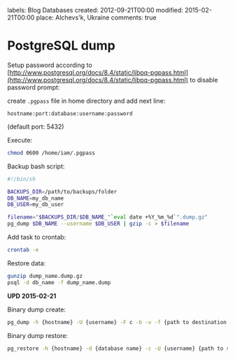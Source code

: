labels: Blog
        Databases
created: 2012-09-21T00:00
modified: 2015-02-21T00:00
place: Alchevs'k, Ukraine
comments: true

# PostgreSQL dump

Setup password according to [http://www.postgresql.org/docs/8.4/static/libpq-pgpass.html](http://www.postgresql.org/docs/8.4/static/libpq-pgpass.html) to disable password prompt:

create ```.pgpass``` file in home directory and add next line:
```
hostname:port:database:username:password
```

(default port: 5432)

Execute:
```bash
chmod 0600 /home/iam/.pgpass
```

Backup bash script:
```bash
#!/bin/sh

BACKUPS_DIR=/path/to/backups/folder
DB_NAME=my_db_name
DB_USER=my_db_user

filename="$BACKUPS_DIR/$DB_NAME_"`eval date +%Y_%m_%d`".dump.gz"
pg_dump $DB_NAME --username $DB_USER | gzip -c > $filename
```

Add task to crontab:
```bash
crontab -e
```

Restore data:
```bash
gunzip dump_name.dump.gz
psql -d db_name -f dump_name.dump
```

**UPD 2015-02-21**

Binary dump create:
```bash
pg_dump -h {hostname} -U {username} -F c -b -v -f {path to destination file} {database name}
```

Binary dump restore:
```bash
pg_restore -h {hostname} -d {database name} -c -U {username} {path to source file}
```
